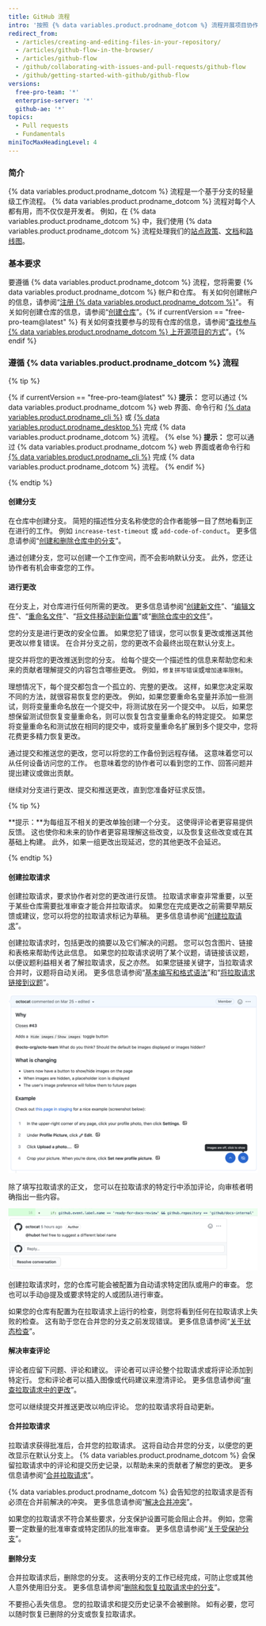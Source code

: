 ```yaml
---
title: GitHub 流程
intro: '按照 {% data variables.product.prodname_dotcom %} 流程开展项目协作。'
redirect_from:
  - /articles/creating-and-editing-files-in-your-repository/
  - /articles/github-flow-in-the-browser/
  - /articles/github-flow
  - /github/collaborating-with-issues-and-pull-requests/github-flow
  - /github/getting-started-with-github/github-flow
versions:
  free-pro-team: '*'
  enterprise-server: '*'
  github-ae: '*'
topics:
  - Pull requests
  - Fundamentals
miniTocMaxHeadingLevel: 4
---
```


### 简介

{% data variables.product.prodname_dotcom %} 流程是一个基于分支的轻量级工作流程。 {% data variables.product.prodname_dotcom %} 流程对每个人都有用，而不仅仅是开发者。 例如，在 {% data variables.product.prodname_dotcom %} 中，我们使用 {% data variables.product.prodname_dotcom %} 流程处理我们的[站点政策](https://github.com/github/site-policy)、[文档](https://github.com/github/docs)和[路线图](https://github.com/github/roadmap)。

### 基本要求

要遵循 {% data variables.product.prodname_dotcom %} 流程，您将需要 {% data variables.product.prodname_dotcom %} 帐户和仓库。 有关如何创建帐户的信息，请参阅“[注册 {% data variables.product.prodname_dotcom %}](/github/getting-started-with-github/signing-up-for-github)”。 有关如何创建仓库的信息，请参阅“[创建仓库](/github/getting-started-with-github/create-a-repo)”。{% if currentVersion == "free-pro-team@latest" %} 有关如何查找要参与的现有仓库的信息，请参阅“[查找参与 {% data variables.product.prodname_dotcom %} 上开源项目的方式](/github/getting-started-with-github/finding-ways-to-contribute-to-open-source-on-github)”。{% endif %}

### 遵循 {% data variables.product.prodname_dotcom %} 流程

{% tip %}

{% if currentVersion == "free-pro-team@latest" %}
**提示：** 您可以通过 {% data variables.product.prodname_dotcom %} web 界面、命令行和 [{% data variables.product.prodname_cli %}](https://cli.github.com) 或 [{% data variables.product.prodname_desktop %}](/desktop) 完成 {% data variables.product.prodname_dotcom %} 流程。
{% else %}
**提示：** 您可以通过 {% data variables.product.prodname_dotcom %} web 界面或者命令行和 [{% data variables.product.prodname_cli %}](https://cli.github.com) 完成 {% data variables.product.prodname_dotcom %} 流程。
{% endif %}

{% endtip %}

#### 创建分支

  在仓库中创建分支。 简短的描述性分支名称使您的合作者能够一目了然地看到正在进行的工作。 例如 `increase-test-timeout` 或 `add-code-of-conduct`。 更多信息请参阅“[创建和删除仓库中的分支](/github/collaborating-with-issues-and-pull-requests/creating-and-deleting-branches-within-your-repository)”。

  通过创建分支，您可以创建一个工作空间，而不会影响默认分支。 此外，您还让协作者有机会审查您的工作。

#### 进行更改

在分支上，对仓库进行任何所需的更改。 更多信息请参阅“[创建新文件](/articles/creating-new-files)”、“[编辑文件](/articles/editing-files)”、“[重命名文件](/articles/renaming-a-file)”、“[将文件移动到新位置](/articles/moving-a-file-to-a-new-location)”或“[删除仓库中的文件](/github/managing-files-in-a-repository/deleting-files-in-a-repository)”。

您的分支是进行更改的安全位置。 如果您犯了错误，您可以恢复更改或推送其他更改以修复错误。 在合并分支之前，您的更改不会最终出现在默认分支上。

提交并将您的更改推送到您的分支。 给每个提交一个描述性的信息来帮助您和未来的贡献者理解提交的内容包含哪些更改。 例如，`修复拼写错误`或`增加速率限制`。

理想情况下，每个提交都包含一个孤立的、完整的更改。 这样，如果您决定采取不同的方法，就很容易恢复您的更改。 例如，如果您要重命名变量并添加一些测试，则将变量重命名放在一个提交中，将测试放在另一个提交中。 以后，如果您想保留测试但恢复变量重命名，则可以恢复包含变量重命名的特定提交。 如果您将变量重命名和测试放在相同的提交中，或将变量重命名扩展到多个提交中，您将花费更多精力恢复更改。

通过提交和推送您的更改，您可以将您的工作备份到远程存储。 这意味着您可以从任何设备访问您的工作。 也意味着您的协作者可以看到您的工作、回答问题并提出建议或做出贡献。

继续对分支进行更改、提交和推送更改，直到您准备好征求反馈。

{% tip %}

**提示：**为每组互不相关的更改单独创建一个分支。 这使得评论者更容易提供反馈。 这也使你和未来的协作者更容易理解这些改变，以及恢复这些改变或在其基础上构建。 此外，如果一组更改出现延迟，您的其他更改不会延迟。

{% endtip %}

#### 创建拉取请求

创建拉取请求，要求协作者对您的更改进行反馈。 拉取请求审查非常重要，以至于某些仓库需要批准审查才能合并拉取请求。 如果您在完成更改之前需要早期反馈或建议，您可以将您的拉取请求标记为草稿。 更多信息请参阅“[创建拉取请求](/articles/creating-a-pull-request)”。

创建拉取请求时，包括更改的摘要以及它们解决的问题。 您可以包含图片、链接和表格来帮助传达此信息。 如果您的拉取请求说明了某个议题，请链接该议题，以便议题利益相关者了解拉取请求，反之亦然。 如果您链接关键字，当拉取请求合并时，议题将自动关闭。 更多信息请参阅“[基本编写和格式语法](/github/writing-on-github/basic-writing-and-formatting-syntax)”和“[将拉取请求链接到议题](/github/managing-your-work-on-github/linking-a-pull-request-to-an-issue)”。

![拉取请求正文](/assets/images/help/pull_requests/pull-request-body.png)

除了填写拉取请求的正文， 您可以在拉取请求的特定行中添加评论，向审核者明确指出一些内容。

![拉取请求评论](/assets/images/help/pull_requests/pull-request-comment.png)

创建拉取请求时，您的仓库可能会被配置为自动请求特定团队或用户的审查。 您也可以手动@提及或要求特定的人或团队进行审查。

如果您的仓库有配置为在拉取请求上运行的检查，则您将看到任何在拉取请求上失败的检查。 这有助于您在合并您的分支之前发现错误。 更多信息请参阅“[关于状态检查](/github/collaborating-with-issues-and-pull-requests/about-status-checks)”。

#### 解决审查评论

评论者应留下问题、评论和建议。 评论者可以评论整个拉取请求或将评论添加到特定行。 您和评论者可以插入图像或代码建议来澄清评论。 更多信息请参阅“[审查拉取请求中的更改](/github/collaborating-with-issues-and-pull-requests/reviewing-changes-in-pull-requests)”。

您可以继续提交并推送更改以响应评论。 您的拉取请求将自动更新。

#### 合并拉取请求

拉取请求获得批准后，合并您的拉取请求。 这将自动合并您的分支，以便您的更改显示在默认分支上。 {% data variables.product.prodname_dotcom %} 会保留拉取请求中的评论和提交历史记录，以帮助未来的贡献者了解您的更改。 更多信息请参阅“[合并拉取请求](/articles/merging-a-pull-request)”。

{% data variables.product.prodname_dotcom %} 会告知您的拉取请求是否有必须在合并前解决的冲突。 更多信息请参阅“[解决合并冲突](/github/collaborating-with-issues-and-pull-requests/addressing-merge-conflicts)”。

如果您的拉取请求不符合某些要求，分支保护设置可能会阻止合并。 例如，您需要一定数量的批准审查或特定团队的批准审查。 更多信息请参阅“[关于受保护分支](/github/administering-a-repository/about-protected-branches)”。

#### 删除分支

合并拉取请求后，删除您的分支。 这表明分支的工作已经完成，可防止您或其他人意外使用旧分支。 更多信息请参阅“[删除和恢复拉取请求中的分支](/github/administering-a-repository/deleting-and-restoring-branches-in-a-pull-request)”。

不要担心丢失信息。 您的拉取请求和提交历史记录不会被删除。 如有必要，您可以随时恢复已删除的分支或恢复拉取请求。
